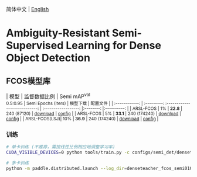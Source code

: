 简体中文 | [English](README_en.md)

# Ambiguity-Resistant Semi-Supervised Learning for Dense Object Detection

## FCOS模型库

|      模型      |  监督数据比例 | Semi mAP<sup>val<br>0.5:0.95 |  Semi Epochs (Iters)  |  模型下载  |   配置文件   |
| :------------: | :---------: :----------------------------: | :------------------: |:--------: |:----------: |
| ARSL-FCOS     |    1% |  **22.8**  | 240 (87120)   | [download](https://paddledet.bj.bcebos.com/models/fcos_r50_fpn_arsl_coco_semi001.pdparams) | [config](./fcos_r50_fpn_arsl_90k_coco_001.yml) |
| ARSL-FCOS     |    5% |  **33.1**  | 240 (174240)  | [download](https://paddledet.bj.bcebos.com/models/fcos_r50_fpn_arsl_coco_semi005.pdparams) | [config](./fcos_r50_fpn_arsl_90k_coco_005.yml ) |
| ARSL-FCOS(LSJ)|   10% |  **36.9**  | 240 (174240)  | [download](https://paddledet.bj.bcebos.com/models/fcos_r50_fpn_arsl_coco_semi010.pdparams) | [config](./fcos_r50_fpn_arsl_90k_coco_010.yml ) |


### 训练

```bash
# 单卡训练 (不推荐，需按线性比例相应地调整学习率)
CUDA_VISIBLE_DEVICES=0 python tools/train.py -c configs/semi_det/denseteacher/denseteacher_fcos_r50_fpn_coco_semi010.yml --eval

# 多卡训练
python -m paddle.distributed.launch --log_dir=denseteacher_fcos_semi010/ --gpus 0,1,2,3,4,5,6,7 tools/train.py -c configs/semi_det/SSOD_arsl/fcos_r50_fpn_arsl_90k_coco_010.yml --eval
```
